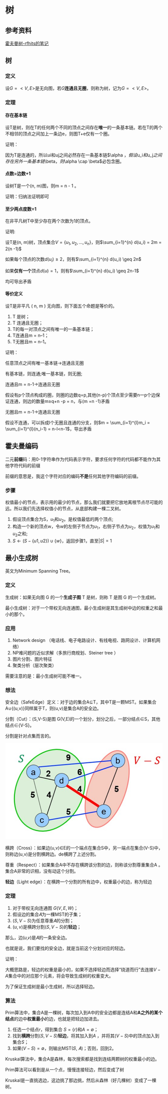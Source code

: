 # 树

## 参考资料

[霍夫曼树-rfhits的笔记](https://github.com/rfhits/Data-Structure-BUAA/blob/main/1-Notes/3-%E6%A0%91/4-%E8%B5%AB%E5%A4%AB%E6%9B%BC%E6%A0%91.md)

## 树

### 定义

设$G=<V,E>$是无向图，若$G$**连通且无圈**，则称为树，记为$G=<V, E>$。

### 定理

#### 存在基本链

设T是树，则在T的任何两个不同的顶点之间存在**唯一**的一条基本链。若在T的两个不相邻的顶点之间加上一条边e，则图T+e仅有一个圈。

证明：

因为T是连通的，所以ui和uj之间必然存在一条基本链$\alpha $，假设$u_i$和$u_j$之间存在另外一条基本链$\beta$，则$\alpha \cap \beta$必包含圈。

#### 点数=边数+1

设树T是一个(n, m)图，则m = n - 1 。

证明：归纳法证明即可

#### 至少两点度数=1

在非平凡树T中至少存在两个次数为1的顶点。

证明:

设T是(n, m)树，顶点集合$V= \{u_1,u_2,...,u_n\}$，则$\sum_{i=1}^{n} d(u_i) = 2m = 2(n -1)$

如果每个顶点的次数$d(u_i) \geq 2$，则有$\sum_{i=1}^{n} d(u_i) \geq 2n$

如果**仅有一个**顶点$d(u)= 1$，则有$\sum_{i=1}^{n} d(u_i) \geq 2n-1$

均可导出矛盾

#### 等价定义

设T是非平凡 ( n, m ) 无向图，则下面五个命题是等价的。

1. T 是树；
2. T 连通且无圈；
3. T的每一对顶点之间有唯一的一条基本链；
4. T连通且m = n–1；
5. T无圈且m = n–1。

证明：

任意顶点之间有唯一基本链→连通且无圈

有基本链，则连通;唯一基本链，则无圈;

连通且m = n-1→连通且无圈

假设有p个顶点构成的圈，则圈的边数q=p,其他(n-p)个顶点至少需要n一p个边保证连通，则边的数量m≥q+n -p = n，与(m =n -1)矛盾

无圈且m = n-1→连通且无圈

假设不连通，可以拆成l个无圈且连通的分支，则$m = \sum_{i=1}^{l}m_i = \sum_{i=1}^{l}(n_i-1) = n-l<n-1$，导出矛盾

## 霍夫曼编码

二元**前缀**码：用0-1字符串作为代码表示字符，要求任何字符的代码都不能作为其他字符代码的前缀

前缀的意思是，我这个字符对应的编码**不是**任何其他字符编码的前缀。

### 步骤

权值最小的节点，表示用的最少的节点，那么我们就要把它放地离根节点尽可能的远。所以我们先选择权值小的节点，从底部构建一棵二叉树。

1. 假设顶点集合为S，$u_1$和$u_2$。是权值最低的两个顶点;
2. 构造一个新的顶点w，令$w$的左侧子节点为$u_1$，右侧子节点为$u_2$，权值为$u_1$和$u_2$之和;
3. $S \leftarrow ( S- \{u1,u2\}) \cup \{w\}$，返回步骤1，直至$|S| =1$

## 最小生成树

英文为Minimum Spanning Tree。

### 定义

生成树：如果无向图 G 的一个**生成子图** T 是树，则称 T 是图 G 的一个生成树。

最小生成树：对于一个带权无向连通图，最小生成树是其生成树中边的权重之和最小的那个。

### 应用

1. Network design （电话线、电子电路设计、有线电视、路网设计、计算机网络）
2. NP难问题的近似求解（多旅行商规划、Steiner tree ）
3. 图片分割、图片特征
4. 聚类分析（层次聚类）

需要注意的是：最小生成树可能不唯一。

### 想法

安全边（SafeEdge）定义：对于边的集合A⊆T，其中T是一颗MST。如果集合A∪{(u,v)}同样属于T，则(u,v)是集合A的安全边。

分割（Cut）：(S,V-S)是图 G(V,E)的一个划分，划分之后，一部分结点∈S，其他结点∈{V-S}。

分割是针对点集而言的。

![](./img/最小生成树-概念准备.jpg)

横跨（Cross）：如果边(u,v)∈E的一个端点在集合S中，另一端点在集合(V-S)中，则称边(u,v)是分割横跨边。de横跨了上述分割。

尊重（Respect）：如果集合A中不存在横跨该分割的边，则称该分割尊重集合A 。集合A非常的识相，没有动这个分割。

**轻边**（Light edge）：在横跨一个分割的所有边中，权重最小的边，称为轻边

### 定理

1. 对于带权无向连通图 $G(V,E,W)$；
2. 假设边的集合𝐴为一棵MST的子集；
3. $(S,V−S)$为任意尊重𝐴的分割；
4. $(u,v)$是横跨分割$(S,V−S)$的**轻边**；

那么，边(𝑢,𝑣)是𝐴的一条安全边。

也就是说，我们要找的安全边，就是当前这个分划对应的轻边。

证明：

大概思路是，轻边的权重是最小的，如果不选择轻边而选择“绕道而行”去连接$V-A$集合中的对应那个元素，将会导致生成树的权重变大。

为了保证生成树是最小生成树，所以选择轻边。

### 算法

Prim算法中，集合A是一棵树，每次加入到A中的安全边都是连结A和**A之外的某个结点**的边中**权重最小**的边，也就是把轻边加进去。

1. 任选一个结点𝑟，得到集合 $S = \{r\}$和$A = \emptyset$；
2. 找到**横跨**分割$(S,V-S)$**轻边**，将其加入到$A$ ，并将其$(V-S)$中的顶点加入到集合$S$；
3. 如果$(V-S)=\emptyset$，则输出MST(𝑆, 𝐴)；否则，回到2。

Kruskal算法中，集合A是森林，每次搜索都是找到连结两颗树的权重最小的边。

Prim算法可以看到是从一个点，慢慢连接轻边，然后变成了树

Kruskal是一直挑选边，这边挑了那边挑，然后从森林（好几棵树）变成了一棵树。
